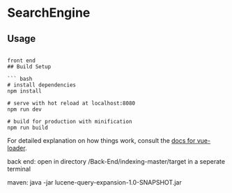 # SearchEngine

## Usage

```

front end
## Build Setup

``` bash
# install dependencies
npm install

# serve with hot reload at localhost:8080
npm run dev

# build for production with minification
npm run build
```

For detailed explanation on how things work, consult the [docs for vue-loader](http://vuejs.github.io/vue-loader).

back end:
open in directory /Back-End/indexing-master/target in a seperate terminal

maven: java -jar lucene-query-expansion-1.0-SNAPSHOT.jar

```
